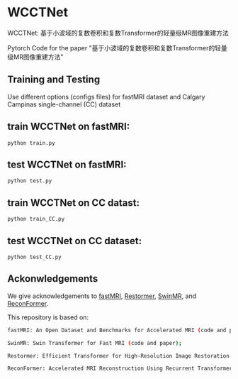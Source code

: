 # WCCTNet
WCCTNet: 基于小波域的复数卷积和复数Transformer的轻量级MR图像重建方法

Pytorch Code for the paper "基于小波域的复数卷积和复数Transformer的轻量级MR图像重建方法"


## Training and Testing
Use different options (configs files) for fastMRI dataset and Calgary Campinas single-channel (CC) dataset  
## train WCCTNet on fastMRI: 
``` train
python train.py
```
## test WCCTNet on fastMRI: 
``` test
python test.py
```
## train WCCTNet on CC datast:
``` train
python train_CC.py
```
## test WCCTNet on CC dataset: 
``` test
python test_CC.py
```

## Ackonwledgements

We give acknowledgements to [fastMRI](https://github.com/facebookresearch/fastMRI), [Restormer](https://github.com/swz30/Restormer), 
[SwinMR](https://github.com/ayanglab/SwinMR), and [ReconFormer](https://github.com/guopengf/ReconFormer).

This repository is based on:
``` bash
fastMRI: An Open Dataset and Benchmarks for Accelerated MRI (code and paper);
```
```bash
SwinMR: Swin Transformer for Fast MRI (code and paper);
````
```bash
Restormer: Efficient Transformer for High-Resolution Image Restoration (code and paper);
```
```bash
ReconFormer: Accelerated MRI Reconstruction Using Recurrent Transformer (code and paper).
```
